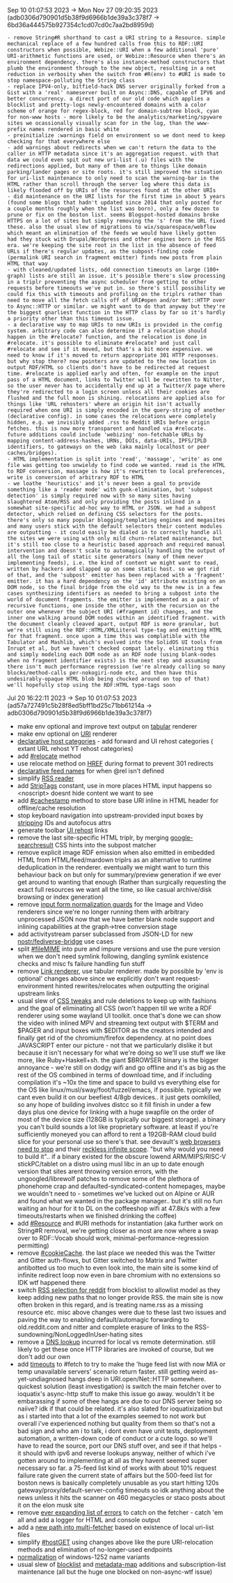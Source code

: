 Sep 10 01:07:53 2023 -> Mon Nov 27 09:20:35 2023 (adb0306d790901d5b38f9d6966b1de39a3c378f7 -> 6bd36a444575b927354c1cd07cd0c7aa2bd8959d)

	- remove String#R shorthand to cast a URI string to a Resource. simple mechanical replace of a few hundred calls from this to RDF::URI constructors when possible, Webize::URI when a few additional 'pure' URI-arithmetic functions are used, or Webize::Resource when there's an environment dependency. there's also instance-method constructors that plumb the environment through to the new object, resulting in a net reduction in verbosity when the switch from #R(env) to #URI is made to stop namespace-polluting the String class
	- replace IPV4-only, bitfield-hack DNS server originally forked from a Gist with a 'real' nameserver built on Async::DNS, capable of IPV6 and better concurrency. a direct port of our old code which applies a blocklist and pretty-logs newly-encountered domains with a color scheme of orange for regex-block, red for domain-subtree block, cyan for non-www hosts - more likely to be the analytics/marketing/spyware sites we ocassionally visually scan for in the log, than the www-prefix names rendered in basic white
	- preinitialize :warnings field on environment so we dont need to keep checking for that everywhere else
	- add warnings about redirects when we can't return the data to the caller in HTTP metadata since it's an aggregation request. with that data we could even spit out new uri-list (.u) files with the redirections applied, but many of them are to things like domain parking/lander pages or site roots. it's still improved the situation for uri-list maintenance to only need to scan the warning-bar in the HTML rather than scroll through the server log where this data is likely flooded off by URIs of the resources found at the other URIs
	- did maintenance on the URI lists for the first time in about 5 years (found some blogs that hadn't updated since 2014 that only posted for a couple months roughly when the list was born), only a few dozen to prune or fix on the boston list. seems Blogspot-hosted domains broke HTTPS on a lot of sites but simply removing the 's' from the URL fixed these. also the usual slew of migrations to wix/squarespace/webflow which meant an elimination of the feeds we would have likely gotten had they stuck with Drupal/Wordpress and other engines born in the RSS era. we're keeping the site root in the list in the absence of feed URLs if there's regular updates, as the subpost-finding code (permalink URI search in fragment emitter) finds new posts from plain HTML that way
	- with cleaned/updated lists, odd connection timeouts on large (100+ graph) lists are still an issue. it's possible there's slow processing in a triplr preventing the async scheduler from getting to other requests before timeouts we've put in. so there's still possibility we could fix this with timeouts and profiling on the triplrs rather than need to move all the fetch calls off of URI#open and/or Net::HTTP over to Async::HTTP or similar. we might want to do that anyway but they're the biggest gnarliest function in the HTTP class by far so it's hardly a priority other than this timeout issue.
	- a declarative way to map URIs to new URIs is provided in the config system. arbitrary code can also determine if a relocation should happen in the #relocate? function, and the relocation is done in #relocate. it's possible to eliminate #relocate? and just call #relocate and see if it moved, but that's a bit more expensive. we need to know if it's moved to return appropriate 301 HTTP responses. but why stop there? now pointers are updated to the new location in output RDF/HTML so clients don't have to be redirected at request time. #relocate is applied early and often, for example on the input pass of a HTML document, links to Twitter will be rewritten to Nitter, so the user never has to accidentally end up at a Twitter/X page where they're redirected to a login screen unless all their cookies are flushed and the full moon is shining. relocations are applied also for things like 'URL rehosters' where an origin hit isn't actually required when one URI is simply encoded in the query-string of another (declarative config). in some cases the relocations were completely hidden, e.g. we invisibly added .rss to Reddit URIs before origin fetches. this is now more transparent and handled via #relocate. future additions could include 'webizing' non-fetchable URLs by mapping content-address-hashes, URNs, DOIs, data-URIs, IPFS/IPLD identifiers, to gateways on the web (aka mainly localhost or peer caches/bridges).
	- HTML implementation is split into 'read', 'massage', 'write' as one file was getting too unwieldy to find code we wanted. read is the HTML to RDF conversion, massage is how it's rewritten to local preferences, write is conversion of arbitrary RDF to HTML
	- we loathe 'heuristics' and it's never been a goal to provide something like a 'reader mode' with gunk-elimination, but 'subpost detection' is simply required now with so many sites having slaughtered Atom/RSS and only providing the posts inlined in a somewhat site-specific ad-hoc way to HTML or JSON. we had a subpost detector, which relied on defining CSS selectors for the posts. there's only so many popular blogging/templating engines and megasites and many users stick with the default selectors their content modules are outputting - it could easily be dialed in to correctly handle all the sites we were using with only mild churn-related maintenance, but it's still too close to a heuristic based approach and required manual intervention and doesn't scale to automagically handling the output of all the long tail of static site generators (many of them never implementing feeds), i.e. the kind of content we might want to read, written by hackers and slapped up on some static host. so we got rid of that, and the 'subpost' emitter has been replaced with a 'fragment' emitter. it has a hard dependency on the 'id' attribute existing on an DOM node, so the final bridge from the old way to the new is in a few cases synthesizing identifiers as needed to bring a subpost into the world of document fragments. the emitter is implemented as a pair of recursive functions, one inside the other, with the recursion on the outer one whenever the subject URI (#fragment id) changes, and the inner one walking around DOM nodes within an identified fragment. with the document cleanly cleaved apart, output RDF is more granular, but we're still using the RDF::HTML/XMLLiteral type-tag and emitting HTML for that fragment. once upon a time this was complatible with the Tabulator and Mashlib, which's evolved into the SolidOS UI tools from Inrupt et al, but we haven't checked compat lately. eliminating this and simply modeling each DOM node as an RDF node (using blank-nodes when no fragment identifier exists) is the next step and assuming there isn't much performance regression (we're already calling so many blocks/method-calls per-nokogiri-node etc, and then have this undesirably-opaque HTML blob being chucked around on top of that) we'll hopefully stop using the RDF:HTML type-tags soon

Jul 20 16:22:11 2023 -> Sep 10 01:07:53 2023 (ad57a727491c5b28f8ed5bff1bd25c71bb61214a -> adb0306d790901d5b38f9d6966b1de39a3c378f7)

- make env optional and improve text output on [tabular](https://gitlab.com/ix/webize/-/blob/13081569080381510456d73fb4983d92b6b7a71a/Formats/CSV.rb#L6) renderer
- make env optional on [URI](https://gitlab.com/ix/webize/-/blob/13081569080381510456d73fb4983d92b6b7a71a/Formats/HTML.rb#L560) renderer
- [declarative host categories](https://gitlab.com/ix/webize/-/blob/13081569080381510456d73fb4983d92b6b7a71a/Formats/Config.rb#L37) - add forward and UI rehost categories ( extant URL rehost YT rehost categories)
- add [#relocate](https://gitlab.com/ix/webize/-/blob/13081569080381510456d73fb4983d92b6b7a71a/Formats/URI.rb#L125) method
- use relocate method on [HREF](https://gitlab.com/ix/webize/-/blob/13081569080381510456d73fb4983d92b6b7a71a/Formats/HTML.rb#L91) during format to prevent 301 redirects
- [declarative feed names](https://gitlab.com/ix/webize/-/blob/13081569080381510456d73fb4983d92b6b7a71a/Formats/Feed.rb#L5) for when @rel isn't defined
- simplify [RSS reader](https://gitlab.com/ix/webize/-/blob/13081569080381510456d73fb4983d92b6b7a71a/Formats/Feed.rb#L52)
- add [StripTags](https://gitlab.com/ix/webize/-/blob/13081569080381510456d73fb4983d92b6b7a71a/Formats/HTML.rb#L19) constant, use in more places HTML input happens so \<noscript\> doesnt hide content we want to see
- add [#cachestamp](https://gitlab.com/ix/webize/-/blob/13081569080381510456d73fb4983d92b6b7a71a/Formats/HTML.rb#L21) method to store base URI inline in HTML header for offline/cache resolution
- stop keyboard navigation into upstream-provided input boxes by [stripping](https://gitlab.com/ix/webize/-/blob/13081569080381510456d73fb4983d92b6b7a71a/Formats/HTML.rb#L76) IDs and autofocus attrs
- generate toolbar [UI rehost](https://gitlab.com/ix/webize/-/blob/13081569080381510456d73fb4983d92b6b7a71a/Formats/HTML.rb#L291) links
- remove the last site-specific HTML triplr, by merging [google-searchresult](https://gitlab.com/ix/webize/-/blob/d9927c3251772ff66399fb2927bd4a7c605a5142/config/scripts/site.rb#L44) CSS hints into the subpost matcher
- remove explicit image RDF emission when also emitted in embedded HTML from HTML/feed/mardown triplrs as an alternative to runtime deduplication in the renderer. eventually we might want to turn this behaviour back on but only for summary/preview generation if we ever get around to wanting that enough (Rather than surgically requesting the exact full resources we want all the time, so like casual archive/disk browsing or index generation)
- remove [input form normalization guards](https://gitlab.com/ix/webize/-/blob/d9927c3251772ff66399fb2927bd4a7c605a5142/Formats/Image.rb#L60) for the Image and Video renderers since we're no longer running them with arbitrary unprocessed JSON now that we have better blank node support and inlining capabilities at the graph->tree conversion stage
- add activitystream parser subclassed from JSON-LD for new [nostr/fediverse-bridge](http://mw.logbook.am/image/mostr.png) use cases
- split [#fileMIME](https://gitlab.com/ix/webize/-/blob/main/Formats/MIME.rb#L20) into pure and impure versions and use the pure version when we don't need symlink following, dangling symlink existence checks and misc fs failure handling fun stuff
- remove [Link renderer](https://gitlab.com/ix/webize/-/blob/d9927c3251772ff66399fb2927bd4a7c605a5142/Formats/Message.rb#L174), use tabular renderer. made by possible by 'env is optional' changes above since we explicitly don't want request-environment hinted rewrites/relocates when outputting the original upstream links
- usual slew of [CSS tweaks](https://gitlab.com/ix/webize/-/blob/main/config/style/site.css?ref_type=heads) and rule deletions to keep up with fashions and the goal of eliminating all CSS (won't happen till we write a RDF renderer using some wayland UI toolkit. once that's done we can show the video with inlined MPV and streaming text output with $TERM and $PAGER and input boxes with $EDITOR as the creators intended and finally get rid of the chromium/firefox dependency. at no point does JAVASCRIPT enter our picture - not that we particularly dislike it but because it isn't necessary for what we're doing so we'll use stuff we like more, like Ruby+Haskell+sh. the giant $BROWSER binary is the bigger annoyance - we're still on dodgy wifi and go offline and it's as big as the rest of the OS combined in terms of download time, and if including compilation it's ~10x the time and space to build vs everything else for the OS like linux/musl/sway/foot/fuzzel/emacs, if possible. typically we cant even build it on our beefiest 4/8gb devices.. it just gets oomkilled, so any hope of building involves distcc so it fill finish in under a few days plus one device for linking with a huge swapfile on the order of most of the device size (128GB is typically our biggest storage). a binary you can't build sounds a lot like proprietary software. at least if you're sufficiently moneyed you can afford to rent a 192GB-RAM cloud build slice for your personal use so there's that. see devault's [web browsers need to stop](https://drewdevault.com/2020/08/13/Web-browsers-need-to-stop.html) and their [reckless infinite scope](https://drewdevault.com/2020/03/18/Reckless-limitless-scope). "but why would you need to build it".. if a binary existed for the obscure lowend ARM/MIPS/RISC-V stickPC/tablet on a distro using musl libc in an up to date enough version that sites arent throwing version errors, with the ungoogled/librewolf patches to remove some of the plethora of phonehome crap and defaulted-syndicated-content homepages, maybe we wouldn't need to - sometimes we've lucked out on Alpine or AUR and found what we wanted in the package manager.. but it's still no fun waiting an hour for it to DL on the coffeeshop wifi at 47.8k/s with a few timeouts/restarts when we finished drinking the coffee)
- add [#Resource](https://gitlab.com/ix/webize/-/blob/main/Formats/URI.rb?ref_type=heads#L111) and #URI methods for instantiation (aka further work on String#R removal, we're getting closer as most are now where a swap over to RDF::Vocab should work, minimal-performance-regression permitting)
- remove [#cookieCache](https://gitlab.com/ix/webize/-/blob/d9927c3251772ff66399fb2927bd4a7c605a5142/Protocols/HTTP.rb#L150). the last place we needed this was the Twitter and Gitter auth-flows, but Gitter switched to Matrix and Twitter antibotted us too much to even look into, the main site is some kind of infinite redirect loop now even in bare chromium with no extensions so IDK wtf happened there
- switch [RSS selection for reddit](https://gitlab.com/ix/webize/-/blob/13081569080381510456d73fb4983d92b6b7a71a/Protocols/HTTP.rb#L200) from blocklist to allowlist model as they keep adding new paths that no longer provide RSS. the main site is now often broken in this regard, and is treating name.rss as a missing resource etc. misc above changes were due to these last two issues and paving the way to enabling default/automagic forwarding to old.reddit.com and nitter and complete erasure of links to the RSS-sundowning/NonLoggedInUser-hating sites
- remove a [DNS lookup](https://gitlab.com/ix/webize/-/blob/d9927c3251772ff66399fb2927bd4a7c605a5142/Protocols/HTTP.rb#L266) incurred for local vs remote determination. still likely to get these once HTTP libraries are invoked of course, but we don't add our own
- add [timeouts](https://gitlab.com/ix/webize/-/blob/13081569080381510456d73fb4983d92b6b7a71a/Protocols/HTTP.rb#L255) to #fetch to try to make the 'huge feed list with now MIA or temp unavailable servers' scenario return faster. still getting weird as-yet-undiagnosed hangs deep in URI.open/Net::HTTP somewhere. quickest solution (least investigation) is switch the main fetcher over to ioquatix's async-http stuff to make this issue go away. wouldn't it be embarassing if some of thee hangs are due to our DNS server being so naiive? idk if that could be related. it's also slated for ioquatixization but as i started into that a lot of the examples seemed to not work but overall i've experienced nothing but quality from them so that's not a bad sign and who am i to talk, i dont even have unit tests, deployment automation, a written-down code of conduct or a cute logo. so we'll have to read the source, port our DNS stuff over, and see if that helps - it should with ipv6 and reverse lookups anyway, neither of which i've gotten around to implementing at all as they havent seemed super necessary so far. a 75-feed list kind of works with about 10% request failure rate given the current state of affairs but the 500-feed list for boston news is basically completely unusable as you start hitting 120s gateway/proxy/default-server-config timeouts so idk anything about the news unless it hits the scanner on 460 megacycles or staco posts about it on the elon musk site
- remove [ever expanding list of errors](https://gitlab.com/ix/webize/-/blob/d9927c3251772ff66399fb2927bd4a7c605a5142/Protocols/HTTP.rb#L417) to catch on the fetcher - catch 'em all and add a logger for HTML and console output
- add a [new path into multi-fetcher](https://gitlab.com/ix/webize/-/blob/13081569080381510456d73fb4983d92b6b7a71a/Protocols/HTTP.rb#L446) based on existence of local uri-list files
- simplify [#hostGET](https://gitlab.com/ix/webize/-/blob/13081569080381510456d73fb4983d92b6b7a71a/Protocols/HTTP.rb#L505) using changes above like the pure URI-relocation methods and elimination of no-longer-used endpoints
- [normalization](https://gitlab.com/ix/webize/-/blob/13081569080381510456d73fb4983d92b6b7a71a/Protocols/HTTP.rb#L542) of windows-1252 name variants
- usual slew of [blocklist](https://gitlab.com/ix/webize/-/tree/13081569080381510456d73fb4983d92b6b7a71a/config/blocklist) and [metadata-map](https://gitlab.com/ix/webize/-/tree/13081569080381510456d73fb4983d92b6b7a71a/config/metadata) additions and subscription-list maintenance (all but the huge one blocked on non-async-wtf issue)
